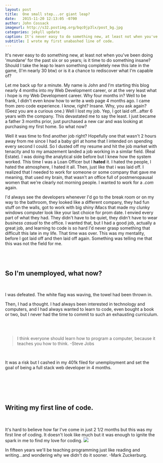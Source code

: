 ```yaml
---
layout: post
title:  One small step...or giant leap?
date:   2015-11-20 12:13:05 -0700
author: John Cossack
imageurl: http://s32.postimg.org/bqc0jp3lx/post_bg.jpg
categories: jekyll update
caption: It's never easy to do something new, at least not when you've been doing 'mundane' for the past six or so years; is it time to do something insane? Should I take the leap to learn something completely new this late in the game, (I'm nearly 30 btw) or is it a chance to rediscover what I'm capable of?
subtitle: I wrote my first unabashed line of code. 
---
```

<div class = "wrapper">
It's never easy to do something new, at least not when you've been doing 'mundane' for the past six or so years; is it time to do something insane? Should I take the leap to learn something completely new this late in the game, (I'm nearly 30 btw) or is it a chance to rediscover what I'm capable of?

Let me back up for a minute. My name is John and I'm starting this blog nearly 4 months into my Web Development career, or at the very least what i hope is my Web Development career. Why four months in? Well to be frank, I didn't even know how to write a web page 4 months ago. I came from zero code experience. I know, right? Insane. Why, you ask again? (Geez you are a curious one.) Well I lost my job. Yep, I got laid off...after 6 years with the company. This devastated me to say the least. I just became a father 3 months prior, just purchased a new car and was looking at purchasing my first home. So what now?

Well it was time to find another job right? Hopefully one that wasn't 2 hours away from me since I had a baby girl at home that I intended on spending every second I could. So I dusted off my resume and hit the job market with tenacity and to my amazement landed a job working in a similar field. (Real Estate). I was doing the analytical side before but I knew how the system worked. This time I was a Loan Officer but I <strong>hated</strong> it. I hated the people, I hated the atmosphere, I hated it all. Then, just like that i was laid off. I realized that I needed to work for someone or some company that gave me meaning, that used my brain, that wasn't an office full of postmenopausal women that we're clearly not morning people. I wanted to work for a <em>.com</em> again.

I'd always see the developers whenever I'd go to the break room or on my way to the bathroom, they looked like a different company, they had fun stuff on the walls, got to work with big shiny iMacs that made my clunky windows computer look like your last choice for prom date. I envied every part of what they had. They didn't have to be quiet, they didn't have to wear <em>business casual</em> to the office. I wanted that, but I had a good job, actually a great job, and learning to code is so hard I'd never grasp something that difficult this late in my life. That time was over. This was my mentality, before I got laid off and then laid off again. Something was telling me that this was not the field for me.
<div><br></div>
<div><br></div>

<h2>So I'm unemployed, what now?</h2>
<div><br></div>

I was defeated. The white flag was waving, the towel had been thrown in.

Then, I had a thought. I had always been interested in technology and computers, and I had always wanted to learn to code, even bought a book or two, but I never had the time to commit to such an exhausting curriculum.
<div><br></div>
<div><br></div>

<blockquote> I think everyone should learn how to program a computer, because it teaches you how to think.  -Steve Jobs</blockquote>
<div><br></div>

It was a risk but I cashed in my 401k filed for unemployment and set the goal of being a full stack web developer in 4 months.
<div><br></div>
<div><br></div>
<div><br></div>
<div><br></div>
<h2>Writing my first line of code.</h2>
<div><br></div>
<div><br></div>
It's hard to believe how far I've come in just 2 1/2 months but this was my first line of coding. It doesn't look like much but it was enough to ignite the spark in me to find my love for coding.

<img src = "http://s32.postimg.org/u71twru6d/firstcode.png">

<span class="caption text-muted">In fifteen years we'll be teaching programming just like reading and writing...and wondering why we didn't do it sooner. -Mark Zuckerburg.</span>
</div>
